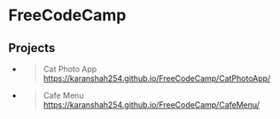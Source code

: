 # FreeCodeCamp

## Projects

- >Cat Photo App<br>https://karanshah254.github.io/FreeCodeCamp/CatPhotoApp/
- >Cafe Menu<br>https://karanshah254.github.io/FreeCodeCamp/CafeMenu/
